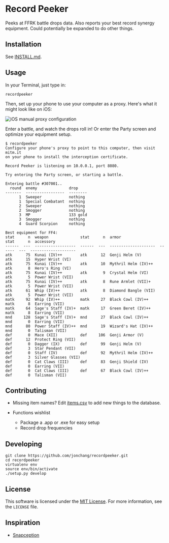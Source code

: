 # Record Peeker

Peeks at FFRK battle drops data. Also reports your best record synergy equipment. Could potentially be expanded to do other things.

## Installation

See [INSTALL.md](https://github.com/jonchang/recordpeeker/blob/master/INSTALL.md).

## Usage

In your Terminal, just type in:

```
recordpeeker
```

Then, set up your phone to use your computer as a proxy. Here's what it might look like on iOS:

![iOS manual proxy configuration](https://mitmproxy.org/doc/screenshots/ios-manual.png)

Enter a battle, and watch the drops roll in! Or enter the Party screen and optimize your equipment setup.

```
$ recordpeeker
Configure your phone's proxy to point to this computer, then visit mitm.it
on your phone to install the interception certificate.

Record Peeker is listening on 10.0.0.1, port 8080.

Try entering the Party screen, or starting a battle.

Entering battle #307001..
  round  enemy              drop
-------  -----------------  --------
      1  Sweeper            nothing
      1  Special Combatant  nothing
      2  Sweeper            nothing
      2  Smogger            nothing
      3  MP                 133 gold
      3  Smogger            nothing
      4  Guard Scorpion     nothing

Best equipment for FF4:
stat      n  weapon              stat      n  armor                 stat      n  accessory
------  ---  ------------------  ------  ---  --------------------  ------  ---  --------------------
atk      75  Kunai (IV)++        atk      12  Genji Helm (V)        atk      15  Hyper Wrist (VI)
atk      75  Kunai (IV)++        atk      10  Mythril Helm (IV)++   atk       8  Hero's Ring (VI)
atk      75  Kunai (IV)++        atk       9  Crystal Helm (VI)     atk       5  Power Wrist (VII)
atk      75  Kunai (IV)++        atk       8  Rune Armlet (VII)+    atk       5  Power Wrist (VII)
atk      61  Whip (IV)++         atk       8  Diamond Bangle (VII)  atk       5  Power Wrist (VII)
matk     92  Whip (IV)++         matk     27  Black Cowl (IV)++     matk      8  Earring (VII)
matk     64  Sage's Staff (IV)+  matk     17  Green Beret (IV)++    matk      8  Earring (VII)
mnd     128  Sage's Staff (IV)+  mnd      27  Black Cowl (IV)++     mnd       0  Earring (VII)
mnd      80  Power Staff (IV)++  mnd      19  Wizard's Hat (IV)++   mnd       0  Talisman (VII)
def       0  Mace (XII)          def     106  Genji Armor (V)       def      12  Protect Ring (VII)
def       0  Dagger (IX)         def      99  Genji Helm (V)        def       3  Star Pendant (VII)
def       0  Staff (IV)          def      92  Mythril Helm (IV)++   def       3  Silver Glasses (VII)
def       0  Cat Claws (III)     def      83  Genji Shield (IV)     def       0  Earring (VII)
def       0  Cat Claws (III)     def      67  Black Cowl (IV)++     def       0  Talisman (VII)

```

## Contributing

* Missing item names? Edit [items.csv](https://github.com/jonchang/recordpeeker/blob/master/recordpeeker/data/items.csv) to add new things to the database.

* Functions wishlist
    * Package a .app or .exe for easy setup
    * Record drop frequencies

## Developing

```
git clone https://github.com/jonchang/recordpeeker.git
cd recordpeeker
virtualenv env
source env/bin/activate
./setup.py develop
```

## License

This software is licensed under the [MIT License](http://choosealicense.com/licenses/mit/). For more information, see the `LICENSE` file.

## Inspiration

* [Snapception](https://github.com/thebradbain/snapception/)


